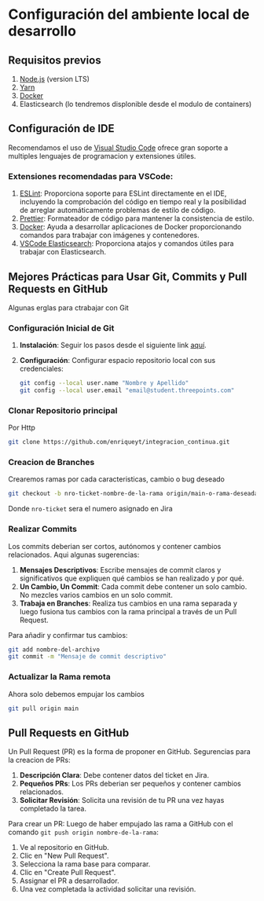 # Configuración del ambiente local de desarrollo

## Requisitos previos

1. [Node.js](https://nodejs.org/en/download/) (version LTS)
2. [Yarn](https://yarnpkg.com/getting-started/install)
3. [Docker](https://www.docker.com/products/docker-desktop)
4. Elasticsearch (lo tendremos displonible desde el modulo de containers)

## Configuración de IDE

Recomendamos el uso de [Visual Studio Code](https://code.visualstudio.com/download) ofrece gran soporte a multiples lenguajes de programacion y extensiones útiles.

### Extensiones recomendadas para VSCode:

1. [ESLint](https://marketplace.visualstudio.com/items?itemName=dbaeumer.vscode-eslint): Proporciona soporte para ESLint directamente en el IDE, incluyendo la comprobación del código en tiempo real y la posibilidad de arreglar automáticamente problemas de estilo de código.
2. [Prettier](https://marketplace.visualstudio.com/items?itemName=esbenp.prettier-vscode): Formateador de código para mantener la consistencia de estilo.
3. [Docker](https://marketplace.visualstudio.com/items?itemName=ms-azuretools.vscode-docker): Ayuda a desarrollar aplicaciones de Docker proporcionando comandos para trabajar con imágenes y contenedores.
4. [VSCode Elasticsearch](https://marketplace.visualstudio.com/items?itemName=kiwfy.elasticsearch): Proporciona atajos y comandos útiles para trabajar con Elasticsearch.

## Mejores Prácticas para Usar Git, Commits y Pull Requests en GitHub

Algunas erglas para ctrabajar con Git 

### Configuración Inicial de Git

1. **Instalación**: Seguir los pasos desde el siguiente link [aquí](https://git-scm.com/downloads).
2. **Configuración**: Configurar espacio repositorio local con sus credenciales:

    ```bash
    git config --local user.name "Nombre y Apellido"
    git config --local user.email "email@student.threepoints.com"
    ```

### Clonar Repositorio principal

Por Http

```bash
git clone https://github.com/enriqueyt/integracion_continua.git
```

### Creacion de Branches

Crearemos ramas por cada caracteristicas, cambio o bug deseado

```bash
git checkout -b nro-ticket-nombre-de-la-rama origin/main-o-rama-deseada
```

Donde `nro-ticket` sera el numero asignado en Jira

### Realizar Commits

Los commits deberian ser cortos, autónomos y contener cambios relacionados. Aqui algunas sugerencias:

1. **Mensajes Descriptivos**: Escribe mensajes de commit claros y significativos que expliquen qué cambios se han realizado y por qué.
2. **Un Cambio, Un Commit**: Cada commit debe contener un solo cambio. No mezcles varios cambios en un solo commit.
3. **Trabaja en Branches**: Realiza tus cambios en una rama separada y luego fusiona tus cambios con la rama principal a través de un Pull Request.

Para añadir y confirmar tus cambios:

```bash
git add nombre-del-archivo
git commit -m "Mensaje de commit descriptivo"
```

### Actualizar la Rama remota

Ahora solo debemos empujar los cambios

```bash
git pull origin main
```

## Pull Requests en GitHub

Un Pull Request (PR) es la forma de proponer en GitHub. Segurencias para la creacion de PRs:

1. **Descripción Clara**: Debe contener datos del ticket en Jira.
2. **Pequeños PRs**: Los PRs deberian ser pequeños y contener cambios relacionados.
3. **Solicitar Revisión**: Solicita una revisión de tu PR una vez hayas completado la tarea.

Para crear un PR: Luego de haber empujado las rama a GitHub con el comando `git push origin nombre-de-la-rama`:

1. Ve al repositorio en GitHub.
2. Clic en "New Pull Request".
3. Selecciona la rama base para comparar.
4. Clic en "Create Pull Request".
5. Assignar el PR a desarrollador.
6. Una vez completada la actividad solicitar una revisión.
